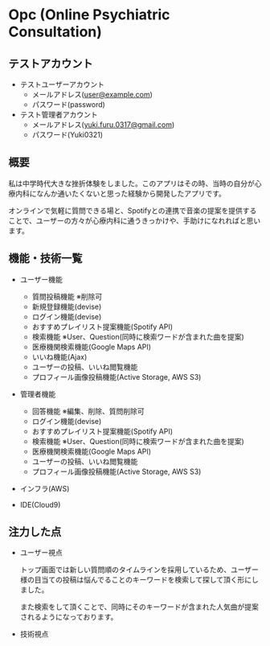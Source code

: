 # Opc (Online Psychiatric Consultation)

## テストアカウント

- テストユーザーアカウント
  - メールアドレス(user@example.com)
  - パスワード(password)
- テスト管理者アカウント
  - メールアドレス(yuki.furu.0317@gmail.com)
  - パスワード(Yuki0321)
  
## 概要

私は中学時代大きな挫折体験をしました。このアプリはその時、当時の自分が心療内科になんか通いたくないと思った経験から開発したアプリです。  
  
オンラインで気軽に質問できる場と、Spotifyとの連携で音楽の提案を提供することで、ユーザーの方々が心療内科に通うきっかけや、手助けになれればと思います。

## 機能・技術一覧

- ユーザー機能
  - 質問投稿機能 ※削除可
  - 新規登録機能(devise)
  - ログイン機能(devise)
  - おすすめプレイリスト提案機能(Spotify API)
  - 検索機能 ※User、Question(同時に検索ワードが含まれた曲を提案)
  - 医療機関検索機能(Google Maps API)
  - いいね機能(Ajax)
  - ユーザーの投稿、いいね閲覧機能
  - プロフィール画像投稿機能(Active Storage, AWS S3) 

- 管理者機能
  - 回答機能 ※編集、削除、質問削除可
  - ログイン機能(devise) 
  - おすすめプレイリスト提案機能(Spotify API)
  - 検索機能 ※User、Question(同時に検索ワードが含まれた曲を提案)
  - 医療機関検索機能(Google Maps API)
  - ユーザーの投稿、いいね閲覧機能
  - プロフィール画像投稿機能(Active Storage, AWS S3) 

- インフラ(AWS)

- IDE(Cloud9)

## 注力した点

- ユーザー視点

  トップ画面では新しい質問順のタイムラインを採用しているため、ユーザー様の目当ての投稿は悩んでることのキーワードを検索して探して頂く形にしました。

  また検索をして頂くことで、同時にそのキーワードが含まれた人気曲が提案されるようになっております。

- 技術視点  

